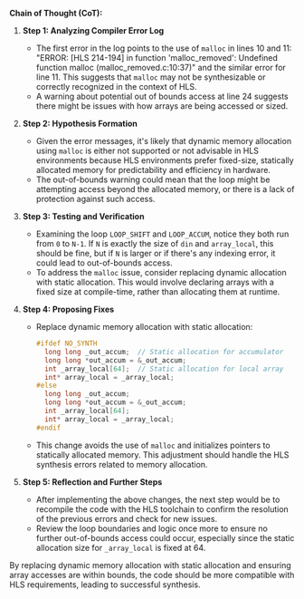 **Chain of Thought (CoT):**

1. **Step 1: Analyzing Compiler Error Log**
   - The first error in the log points to the use of `malloc` in lines 10 and 11: "ERROR: [HLS 214-194] in function 'malloc_removed': Undefined function malloc (malloc_removed.c:10:37)" and the similar error for line 11. This suggests that `malloc` may not be synthesizable or correctly recognized in the context of HLS.
   - A warning about potential out of bounds access at line 24 suggests there might be issues with how arrays are being accessed or sized.

2. **Step 2: Hypothesis Formation**
   - Given the error messages, it's likely that dynamic memory allocation using `malloc` is either not supported or not advisable in HLS environments because HLS environments prefer fixed-size, statically allocated memory for predictability and efficiency in hardware.
   - The out-of-bounds warning could mean that the loop might be attempting access beyond the allocated memory, or there is a lack of protection against such access.

3. **Step 3: Testing and Verification**
   - Examining the loop `LOOP_SHIFT` and `LOOP_ACCUM`, notice they both run from `0` to `N-1`. If `N` is exactly the size of `din` and `array_local`, this should be fine, but if `N` is larger or if there's any indexing error, it could lead to out-of-bounds access.
   - To address the `malloc` issue, consider replacing dynamic allocation with static allocation. This would involve declaring arrays with a fixed size at compile-time, rather than allocating them at runtime.

4. **Step 4: Proposing Fixes**
   - Replace dynamic memory allocation with static allocation:
     ```cpp
     #ifdef NO_SYNTH
       long long _out_accum;  // Static allocation for accumulator
       long long *out_accum = &_out_accum;
       int _array_local[64];  // Static allocation for local array
       int* array_local = _array_local;
     #else
       long long _out_accum;
       long long *out_accum = &_out_accum;
       int _array_local[64];
       int* array_local = _array_local;
     #endif
     ```
   - This change avoids the use of `malloc` and initializes pointers to statically allocated memory. This adjustment should handle the HLS synthesis errors related to memory allocation.

5. **Step 5: Reflection and Further Steps**
   - After implementing the above changes, the next step would be to recompile the code with the HLS toolchain to confirm the resolution of the previous errors and check for new issues.
   - Review the loop boundaries and logic once more to ensure no further out-of-bounds access could occur, especially since the static allocation size for `_array_local` is fixed at 64.

By replacing dynamic memory allocation with static allocation and ensuring array accesses are within bounds, the code should be more compatible with HLS requirements, leading to successful synthesis.